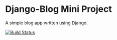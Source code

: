 # Django-Blog Mini Project

A simple blog app written using Django.

[![Build Status](https://travis-ci.org/markofsuccess/django-blog.svg?branch=master)](https://travis-ci.org/markofsuccess/django-blog)